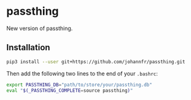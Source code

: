 # passthing

New version of passthing.

## Installation
```bash
pip3 install --user git+https://github.com/johannfr/passthing.git
```

Then add the following two lines to the end of your `.bashrc`:
```bash
export PASSTHING_DB="path/to/store/your/passthing.db"
eval "$(_PASSTHING_COMPLETE=source passthing)"
```
